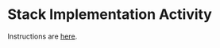 # Stack Implementation Activity

Instructions are [here](https://docs.google.com/document/d/1dJdFs0hRcDm_BNvI1x9bVe8IupPAJZgEf6bF4WTmvsQ/edit?usp=sharing).
